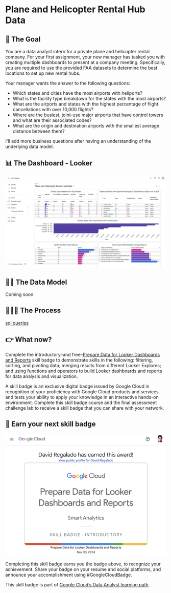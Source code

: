 # Plane and Helicopter Rental Hub Data

## 🎯 The Goal
You are a data analyst intern for a private plane and helicopter rental company. For your first assignment, your new manager has tasked you with creating multiple dashboards to present at a company meeting. Specifically, you are required to use the provided FAA datasets to determine the best locations to set up new rental hubs.

Your manager wants the answer to the following questions:

- Which states and cities have the most airports with heliports?
- What is the facility type breakdown for the states with the most airports?
- What are the airports and states with the highest percentage of flight cancellations with over 10,000 flights?
- Where are the busiest, joint-use major airports that have control towers and what are their associated codes?
- What are the origin and destination airports with the smallest average distance between them?

I'll add more business questions after having an understanding of the underlying data model.

## 📊 The Dashboard - Looker
<img src="images/dashboard.png">

## 🤷🏻 The Data Model
Coming soon.

## 🧑🏻‍🏫 The Process
<a href="sql">sql queries</a>

## 👉 What now?

Complete the introductory–and free–<a href="https://www.cloudskillsboost.google/course_templates/628">Prepare Data for Looker Dashboards and Reports</a> skill badge to demonstrate skills in the following: filtering, sorting, and pivoting data; merging results from different Looker Explores; and using functions and operators to build Looker dashboards and reports for data analysis and visualization.

A skill badge is an exclusive digital badge issued by Google Cloud in recognition of your proficiency with Google Cloud products and services and tests your ability to apply your knowledge in an interactive hands-on environment. Complete this skill badge course and the final assessment challenge lab to receive a skill badge that you can share with your network.

## 🥇 Earn your next skill badge

<img src="images/skill_badge.png" />

Completing this skill badge earns you the badge above, to recognize your achievement. Share your badge on your resume and social platforms, and announce your accomplishment using #GoogleCloudBadge.

This skill badge is part of <a href="https://www.cloudskillsboost.google/paths/18">Google Cloud’s Data Analyst learning path</a>.
